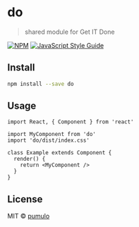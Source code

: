 # do

> shared module for Get IT Done

[![NPM](https://img.shields.io/npm/v/do.svg)](https://www.npmjs.com/package/do) [![JavaScript Style Guide](https://img.shields.io/badge/code_style-standard-brightgreen.svg)](https://standardjs.com)

## Install

```bash
npm install --save do
```

## Usage

```tsx
import React, { Component } from 'react'

import MyComponent from 'do'
import 'do/dist/index.css'

class Example extends Component {
  render() {
    return <MyComponent />
  }
}
```

## License

MIT © [pumulo](https://github.com/pumulo)
